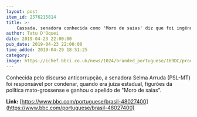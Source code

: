 ```yaml
---
layout: post
item_id: 2576215814
title: >-
    Cassada, senadora conhecida como 'Moro de saias' diz que foi ingênua e se compara a Bolsonaro: 'Fiz uma trapalhada'
author: Tatu D'Oquei
date: 2019-04-23 22:00:00
pub_date: 2019-04-23 22:00:00
time_added: 2019-04-29 18:51:25
category: 
image: https://ichef.bbci.co.uk/news/1024/branded_portuguese/169DC/production/_106563629_selma5.jpg
---
```


Conhecida pelo discurso anticorrupção, a senadora Selma Arruda (PSL-MT) foi responsável por condenar, quando era juíza estadual, figurões da política mato-grossense e ganhou o apelido de "Moro de saias".

**Link:** [https://www.bbc.com/portuguese/brasil-48027400](https://www.bbc.com/portuguese/brasil-48027400)

